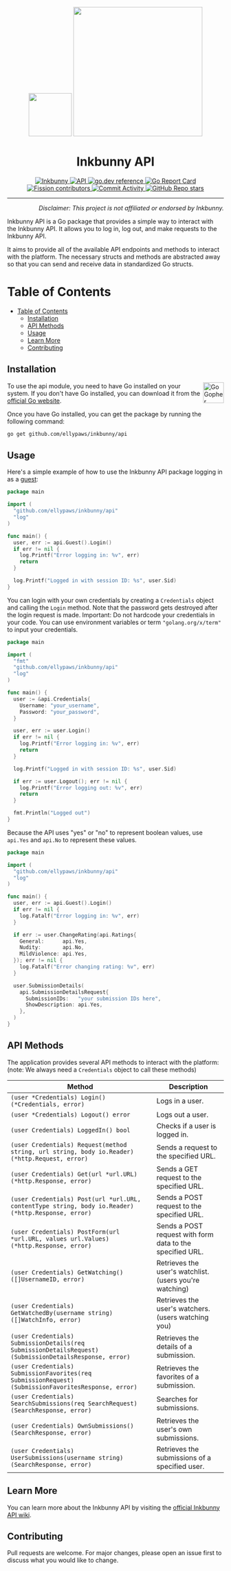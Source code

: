 <p align="center">
  <img src="https://inkbunny.net/images81/elephant/logo/bunny.png" width="100" />
  <img src="https://inkbunny.net/images81/elephant/logo/text.png" width="300" />
  <br>
  <h1 align="center">Inkbunny API</h1>
</p>

<p align="center">
  <a href="https://inkbunny.net/">
    <img alt="Inkbunny" src="https://img.shields.io/badge/website-inkbunny.net-blue">
  </a>
  <a href="https://wiki.inkbunny.net/wiki/API">
    <img alt="API" src="https://img.shields.io/badge/api-inkbunny.net-blue">
  </a>
  <a href="https://pkg.go.dev/github.com/ellypaws/inkbunny">
    <img alt="go.dev reference" src="https://img.shields.io/badge/go.dev-reference-007d9c?logo=go&logoColor=white">
  </a>
  <a href="https://goreportcard.com/report/github.com/ellypaws/inkbunny">
    <img src="https://goreportcard.com/badge/github.com/ellypaws/inkbunny" alt="Go Report Card" />
  </a>
  <br>
  <a href="https://github.com/ellypaws/inkbunny/graphs/contributors">
    <img alt="Fission contributors" src="https://img.shields.io/github/contributors/ellypaws/inkbunny">
  </a>
  <a href="https://github.com/ellypaws/inkbunny/commits/main">
    <img alt="Commit Activity" src="https://img.shields.io/github/commit-activity/m/ellypaws/inkbunny">
  </a>
  <a href="https://github.com/ellypaws/inkbunny">
    <img alt="GitHub Repo stars" src="https://img.shields.io/github/stars/ellypaws/inkbunny?style=social">
  </a>
</p>

--------------

<p align="right"><i>Disclaimer: This project is not affiliated or endorsed by Inkbunny.</i></p>

Inkbunny API is a Go package that provides a simple way to interact with the Inkbunny API. It allows you to log in, log
out, and make requests to the Inkbunny API.

It aims to provide all of the available API endpoints and methods to interact with the platform.
The necessary structs and methods are abstracted away so that you can send and receive data in standardized Go structs.

Table of Contents
=================

- [Table of Contents](#table-of-contents)
    - [Installation](#installation)
    - [API Methods](#api-methods)
    - [Usage](#usage)
    - [Learn More](#learn-more)
    - [Contributing](#contributing)

## Installation

<img src="https://go.dev/images/gophers/ladder.svg" width="48" alt="Go Gopher climbing a ladder." align="right">

To use the api module, you need to have Go installed on your system. If you don't have Go installed, you can
download it from the [official Go website](https://golang.org/dl/).

Once you have Go installed, you can get the package by running the following command:

```bash
go get github.com/ellypaws/inkbunny/api
```

## Usage

Here's a simple example of how to use the Inkbunny API package logging in as
a [guest](https://wiki.inkbunny.net/wiki/API#Quick_Start_Guide):

```go
package main

import (
  "github.com/ellypaws/inkbunny/api"
  "log"
)

func main() {
  user, err := api.Guest().Login()
  if err != nil {
    log.Printf("Error logging in: %v", err)
    return
  }

  log.Printf("Logged in with session ID: %s", user.Sid)
}

```

You can login with your own credentials by creating a `Credentials` object and calling the `Login` method.
Note that the password gets destroyed after the login request is made.
Important: Do not hardcode your credentials in your code.
You can use environment variables or term `"golang.org/x/term"` to input your credentials.

```go
package main

import (
  "fmt"
  "github.com/ellypaws/inkbunny/api"
  "log"
)

func main() {
  user := &api.Credentials{
    Username: "your_username",
    Password: "your_password",
  }

  user, err := user.Login()
  if err != nil {
    log.Printf("Error logging in: %v", err)
    return
  }

  log.Printf("Logged in with session ID: %s", user.Sid)

  if err := user.Logout(); err != nil {
    log.Printf("Error logging out: %v", err)
    return
  }

  fmt.Println("Logged out")
}
```

Because the API uses "yes" or "no" to represent boolean values, use `api.Yes` and `api.No` to represent these values.

```go
package main

import (
  "github.com/ellypaws/inkbunny/api"
  "log"
)

func main() {
  user, err := api.Guest().Login()
  if err != nil {
    log.Fatalf("Error logging in: %v", err)
  }

  if err := user.ChangeRating(api.Ratings{
    General:      api.Yes,
    Nudity:       api.No,
    MildViolence: api.Yes,
  }); err != nil {
    log.Fatalf("Error changing rating: %v", err)
  }

  user.SubmissionDetails(
    api.SubmissionDetailsRequest{
      SubmissionIDs:   "your submission IDs here",
      ShowDescription: api.Yes,
    },
  )
}
```

## API Methods

The application provides several API methods to interact with the platform:
(note: We always need a `Credentials` object to call these methods)

| Method                                                                                                  | Description                                               |
|---------------------------------------------------------------------------------------------------------|-----------------------------------------------------------| 
| `(user *Credentials) Login() (*Credentials, error)`                                                     | Logs in a user.                                           |
| `(user *Credentials) Logout() error`                                                                    | Logs out a user.                                          |
| `(user Credentials) LoggedIn() bool`                                                                    | Checks if a user is logged in.                            |
| `(user Credentials) Request(method string, url string, body io.Reader) (*http.Request, error)`          | Sends a request to the specified URL.                     |
| `(user Credentials) Get(url *url.URL) (*http.Response, error)`                                          | Sends a GET request to the specified URL.                 |
| `(user Credentials) Post(url *url.URL, contentType string, body io.Reader) (*http.Response, error)`     | Sends a POST request to the specified URL.                |
| `(user Credentials) PostForm(url *url.URL, values url.Values) (*http.Response, error)`                  | Sends a POST request with form data to the specified URL. |
| `(user Credentials) GetWatching() ([]UsernameID, error)`                                                | Retrieves the user's watchlist. (users you're watching)   |
| `(user Credentials) GetWatchedBy(username string) ([]WatchInfo, error)`                                 | Retrieves the user's watchers. (users watching you)       |
| `(user Credentials) SubmissionDetails(req SubmissionDetailsRequest) (SubmissionDetailsResponse, error)` | Retrieves the details of a submission.                    |
| `(user Credentials) SubmissionFavorites(req SubmissionRequest) (SubmissionFavoritesResponse, error)`    | Retrieves the favorites of a submission.                  |
| `(user Credentials) SearchSubmissions(req SearchRequest) (SearchResponse, error)`                       | Searches for submissions.                                 |
| `(user Credentials) OwnSubmissions() (SearchResponse, error)`                                           | Retrieves the user's own submissions.                     |
| `(user Credentials) UserSubmissions(username string) (SearchResponse, error)`                           | Retrieves the submissions of a specified user.            |

## Learn More

You can learn more about the Inkbunny API by visiting
the [official Inkbunny API wiki](https://wiki.inkbunny.net/wiki/API).

## Contributing

Pull requests are welcome. For major changes, please open an issue first to discuss what you would like to change.
